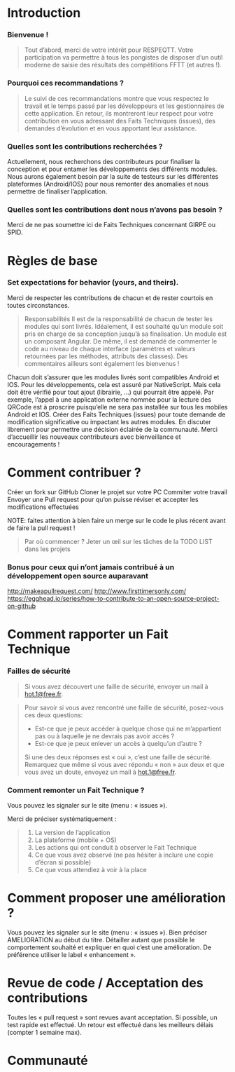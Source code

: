 # Introduction

### Bienvenue !

>Tout d’abord, merci de votre intérêt pour RESPEQTT. Votre participation va permettre à tous les pongistes de disposer d’un outil moderne de saisie des résultats des compétitions FFTT (et autres !).

### Pourquoi ces recommandations ?
> Le suivi de ces recommandations montre que vous respectez le travail et le temps passé par les développeurs et les gestionnaires de cette application. En retour, ils montreront leur respect pour votre contribution en vous adressant des Faits Techniques (issues), des demandes d’évolution et en vous apportant leur assistance.

### Quelles sont les contributions recherchées ?

Actuellement, nous recherchons des contributeurs pour finaliser la conception et pour entamer les développements des différents modules. Nous aurons également besoin par la suite de testeurs sur les différentes plateformes (Android/IOS) pour nous remonter des anomalies et nous permettre de finaliser l’application.

### Quelles sont les contributions dont nous n’avons pas besoin ?
Merci de ne pas soumettre ici de Faits Techniques concernant GIRPE ou SPID.

# Règles de base
### Set expectations for behavior (yours, and theirs).
Merci de respecter les contributions de chacun et de rester courtois en toutes circonstances. 

> Responsabilités
Il est de la responsabilité de chacun de tester les modules qui sont livrés. Idéalement, il est souhaité qu’un module soit pris en charge de sa conception jusqu’à sa finalisation. Un module est un composant Angular.
De même, il est demandé de commenter le code au niveau de chaque interface (paramètres et valeurs retournées par les méthodes, attributs des classes). Des commentaires ailleurs sont également les bienvenus !

Chacun doit s’assurer que les modules livrés sont compatibles Android et IOS. Pour les développements, cela est assuré par NativeScript. Mais cela doit être vérifié pour tout ajout (librairie, …) qui pourrait être appelé. Par exemple, l’appel à une application externe nommée pour la lecture des QRCode est à proscrire puisqu’elle ne sera pas installée sur tous les mobiles Android et IOS.
Créer des Faits Techniques (issues) pour toute demande de modification significative ou impactant les autres modules. En discuter librement pour permettre une décision éclairée de la communauté.
Merci d’accueillir les nouveaux contributeurs avec bienveillance et encouragements !

# Comment contribuer ?
Créer un fork sur GitHub
Cloner le projet sur votre PC
Commiter votre travail
Envoyer une Pull request pour qu’on puisse réviser et accepter les modifications effectuées


NOTE: faites attention à bien faire un merge sur le code le plus récent avant de faire la pull request !
> Par où commencer ? Jeter un œil sur les tâches de la TODO LIST dans les projets

### Bonus pour ceux qui n’ont jamais contribué à un développement open source auparavant 
http://makeapullrequest.com/
http://www.firsttimersonly.com/
https://egghead.io/series/how-to-contribute-to-an-open-source-project-on-github

# Comment rapporter un Fait Technique
### Failles de sécurité
> Si vous avez découvert une faille de sécurité, envoyer un mail à hot.1@free.fr.

> Pour savoir si vous avez rencontré une faille de sécurité, posez-vous ces deux questions:
> * Est-ce que je peux accéder à quelque chose qui ne m’appartient pas ou à laquelle je ne devrais pas avoir accès ?
> * Est-ce que je peux enlever un accès à quelqu’un d’autre ?
>
> Si une des deux réponses est « oui », c’est une faille de sécurité. Remarquez que même si vous avec répondu « non » aux deux et que vous avez un doute, envoyez un mail à hot.1@free.fr.

### Comment remonter un Fait Technique ?
Vous pouvez les signaler sur le site (menu : « issues »).

Merci de préciser systématiquement :
> 1. La version de l’application
> 2. La plateforme (mobile + OS)
> 3. Les actions qui ont conduit à observer le Fait Technique
> 4. Ce que vous avez observé (ne pas hésiter à inclure une copie d’écran si possible)
> 5. Ce que vous attendiez à voir à la place

# Comment proposer une amélioration ?
Vous pouvez les signaler sur le site (menu : « issues »). Bien préciser AMELIORATION au début du titre. Détailler autant que possible le comportement souhaité et expliquer en quoi c’est une amélioration. De préférence utiliser le label « enhancement ».

# Revue de code / Acceptation des contributions
Toutes les « pull request » sont revues avant acceptation. Si possible, un test rapide est effectué. Un retour est effectué dans les meilleurs délais (compter 1 semaine max).

# Communauté



